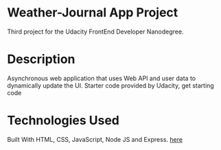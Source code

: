 # Weather-Journal App Project
Third project for the Udacity FrontEnd Developer Nanodegree.

# Description
Asynchronous web application that uses Web API and user data to dynamically update the UI. Starter code provided by Udacity, get starting code

# Technologies Used
Built With HTML, CSS, JavaScript, Node JS and Express. [here](https://github.com/udacity/fend/tree/refresh-2019/projects/weather-journal-app)

